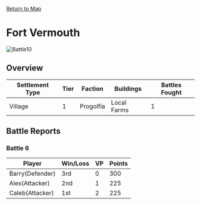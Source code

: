 [Return to Map](https://barry4356.pythonanywhere.com/aof_interactive_map?showBattles=on)

# Fort Vermouth
![Battle10](../static/images/None "Battle10")

## Overview

| Settlement Type | Tier | Faction | Buildings | Battles Fought |
| --- | --- | --- | --- | --- |
| Village | 1 | Progolfia | Local Farms | 1 |

## Battle Reports
### Battle 6
| Player | Win/Loss | VP | Points |
| --- | --- | --- | --- |
| Barry(Defender) | 3rd | 0 | 300 | 
| Alex(Attacker) | 2nd | 1 | 225 | 
| Caleb(Attacker) | 1st | 2 | 225 | 

